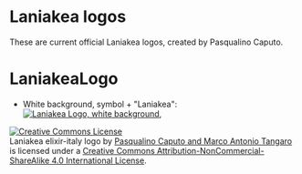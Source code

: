 Laniakea logos
==============

These are current official Laniakea logos, created by Pasqualino Caputo.

# LaniakeaLogo

* White background, symbol + "Laniakea":
    [<img src="/laniakea/" alt="Laniakea Logo, white background" />](/laniakea/),


<a rel="license" href="http://creativecommons.org/licenses/by-nc-sa/4.0/"><img alt="Creative Commons License" style="border-width:0" src="https://i.creativecommons.org/l/by-nc-sa/4.0/88x31.png" /></a><br /><span xmlns:dct="http://purl.org/dc/terms/" property="dct:title">Laniakea elixir-italy logo</span> by <a xmlns:cc="http://creativecommons.org/ns#" href="https://github.com/Laniakea-elixir-it/branding/tree/master/laniakea" property="cc:attributionName" rel="cc:attributionURL">Pasqualino Caputo and Marco Antonio Tangaro</a> is licensed under a <a rel="license" href="http://creativecommons.org/licenses/by-nc-sa/4.0/">Creative Commons Attribution-NonCommercial-ShareAlike 4.0 International License</a>.

